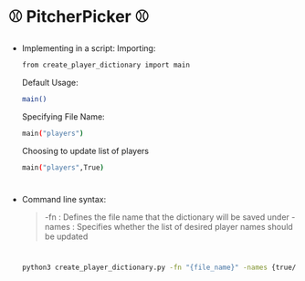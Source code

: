 # **⚾ PitcherPicker ⚾**

- Implementing in a script:
    Importing:
    ```sh
    from create_player_dictionary import main
    ```
    Default Usage:
    ```sh
    main()
    ```
    Specifying File Name:
    ```sh
    main("players")
    ```
    Choosing to update list of players
    ```sh
    main("players",True)
    ```
#
#

- Command line syntax:
    
    > -fn  : Defines the file name that the dictionary will be saved under
    > -names  : Specifies whether the list of desired player names should be updated
  #
    ```sh
    python3 create_player_dictionary.py -fn "{file_name}" -names {true/false}
    ```
